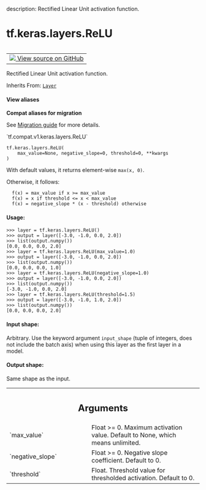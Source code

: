 description: Rectified Linear Unit activation function.

<div itemscope itemtype="http://developers.google.com/ReferenceObject">
<meta itemprop="name" content="tf.keras.layers.ReLU" />
<meta itemprop="path" content="Stable" />
<meta itemprop="property" content="__init__"/>
<meta itemprop="property" content="__new__"/>
</div>

# tf.keras.layers.ReLU

<!-- Insert buttons and diff -->

<table class="tfo-notebook-buttons tfo-api nocontent" align="left">
<td>
  <a target="_blank" href="https://github.com/tensorflow/tensorflow/blob/r2.3/tensorflow/python/keras/layers/advanced_activations.py#L297-L382">
    <img src="https://www.tensorflow.org/images/GitHub-Mark-32px.png" />
    View source on GitHub
  </a>
</td>
</table>



Rectified Linear Unit activation function.

Inherits From: [`Layer`](../../../tf/keras/layers/Layer.md)

<section class="expandable">
  <h4 class="showalways">View aliases</h4>
  <p>
<b>Compat aliases for migration</b>
<p>See
<a href="https://www.tensorflow.org/guide/migrate">Migration guide</a> for
more details.</p>
<p>`tf.compat.v1.keras.layers.ReLU`</p>
</p>
</section>

<pre class="devsite-click-to-copy prettyprint lang-py tfo-signature-link">
<code>tf.keras.layers.ReLU(
    max_value=None, negative_slope=0, threshold=0, **kwargs
)
</code></pre>



<!-- Placeholder for "Used in" -->

With default values, it returns element-wise `max(x, 0)`.

Otherwise, it follows:

```
  f(x) = max_value if x >= max_value
  f(x) = x if threshold <= x < max_value
  f(x) = negative_slope * (x - threshold) otherwise
```

#### Usage:



```
>>> layer = tf.keras.layers.ReLU()
>>> output = layer([-3.0, -1.0, 0.0, 2.0])
>>> list(output.numpy())
[0.0, 0.0, 0.0, 2.0]
>>> layer = tf.keras.layers.ReLU(max_value=1.0)
>>> output = layer([-3.0, -1.0, 0.0, 2.0])
>>> list(output.numpy())
[0.0, 0.0, 0.0, 1.0]
>>> layer = tf.keras.layers.ReLU(negative_slope=1.0)
>>> output = layer([-3.0, -1.0, 0.0, 2.0])
>>> list(output.numpy())
[-3.0, -1.0, 0.0, 2.0]
>>> layer = tf.keras.layers.ReLU(threshold=1.5)
>>> output = layer([-3.0, -1.0, 1.0, 2.0])
>>> list(output.numpy())
[0.0, 0.0, 0.0, 2.0]
```

#### Input shape:

Arbitrary. Use the keyword argument `input_shape`
(tuple of integers, does not include the batch axis)
when using this layer as the first layer in a model.



#### Output shape:

Same shape as the input.



<!-- Tabular view -->
 <table class="responsive fixed orange">
<colgroup><col width="214px"><col></colgroup>
<tr><th colspan="2"><h2 class="add-link">Arguments</h2></th></tr>

<tr>
<td>
`max_value`
</td>
<td>
Float >= 0. Maximum activation value. Default to None, which
means unlimited.
</td>
</tr><tr>
<td>
`negative_slope`
</td>
<td>
Float >= 0. Negative slope coefficient. Default to 0.
</td>
</tr><tr>
<td>
`threshold`
</td>
<td>
Float. Threshold value for thresholded activation. Default to 0.
</td>
</tr>
</table>



